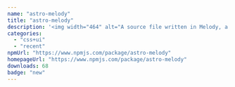 ```yaml
---
name: "astro-melody"
title: "astro-melody"
description: '<img width="464" alt="A source file written in Melody, a language that compiles to regular expressions and aims to be more readable and maintainable" src="https://github.com/lilnasy/astro-melody/assets/69170106/5600b7ff-1f86-4b58-9910-b10e57079d17"> <img '
categories:
  - "css+ui"
  - "recent"
npmUrl: "https://www.npmjs.com/package/astro-melody"
homepageUrl: "https://www.npmjs.com/package/astro-melody"
downloads: 68
badge: "new"
---
```

